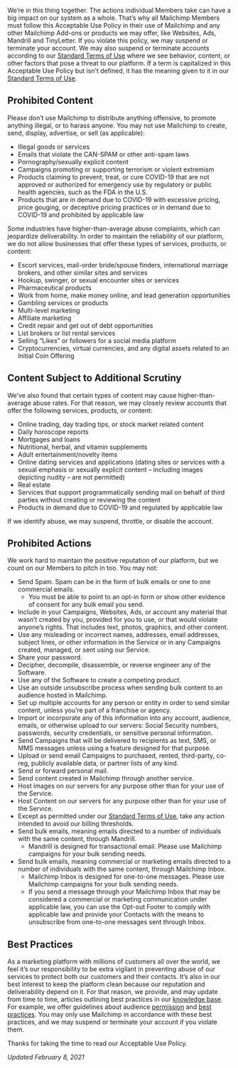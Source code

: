 We’re in this thing together. The actions individual Members take can have a big impact on our system as a whole. That’s why all Mailchimp Members must follow this Acceptable Use Policy in their use of Mailchimp and any other Mailchimp Add-ons or products we may offer, like Websites, Ads, Mandrill and TinyLetter. If you violate this policy, we may suspend or terminate your account. We may also suspend or terminate accounts according to our [Standard Terms of Use](/legal/terms/) where we see behavior, content, or other factors that pose a threat to our platform. If a term is capitalized in this Acceptable Use Policy but isn’t defined, it has the meaning given to it in our [Standard Terms of Use](/legal/terms/).

Prohibited Content
------------------

Please don’t use Mailchimp to distribute anything offensive, to promote anything illegal, or to harass anyone. You may not use Mailchimp to create, send, display, advertise, or sell (as applicable):

*   Illegal goods or services
*   Emails that violate the CAN-SPAM or other anti-spam laws
*   Pornography/sexually explicit content
*   Campaigns promoting or supporting terrorism or violent extremism
*   Products claiming to prevent, treat, or cure COVID-19 that are not approved or authorized for emergency use by regulatory or public health agencies, such as the FDA in the U.S.
*   Products that are in demand due to COVID-19 with excessive pricing, price gouging, or deceptive pricing practices or in demand due to COVID-19 and prohibited by applicable law

Some industries have higher-than-average abuse complaints, which can jeopardize deliverability. In order to maintain the reliability of our platform, we do not allow businesses that offer these types of services, products, or content:

*   Escort services, mail-order bride/spouse finders, international marriage brokers, and other similar sites and services
*   Hookup, swinger, or sexual encounter sites or services
*   Pharmaceutical products
*   Work from home, make money online, and lead generation opportunities
*   Gambling services or products
*   Multi-level marketing
*   Affiliate marketing
*   Credit repair and get out of debt opportunities
*   List brokers or list rental services
*   Selling “Likes” or followers for a social media platform
*   Cryptocurrencies, virtual currencies, and any digital assets related to an Initial Coin Offering

Content Subject to Additional Scrutiny
--------------------------------------

We’ve also found that certain types of content may cause higher-than-average abuse rates. For that reason, we may closely review accounts that offer the following services, products, or content:

*   Online trading, day trading tips, or stock market related content
*   Daily horoscope reports
*   Mortgages and loans
*   Nutritional, herbal, and vitamin supplements
*   Adult entertainment/novelty items
*   Online dating services and applications (dating sites or services with a sexual emphasis or sexually explicit content – including images depicting nudity – are not permitted)
*   Real estate
*   Services that support programmatically sending mail on behalf of third parties without creating or reviewing the content
*   Products in demand due to COVID-19 and regulated by applicable law

If we identify abuse, we may suspend, throttle, or disable the account.

Prohibited Actions
------------------

We work hard to maintain the positive reputation of our platform, but we count on our Members to pitch in too. You may not:

*   Send Spam. Spam can be in the form of bulk emails or one to one commercial emails.
    *   You must be able to point to an opt-in form or show other evidence of consent for any bulk email you send.
*   Include in your Campaigns, Websites, Ads, or account any material that wasn’t created by you, provided for you to use, or that would violate anyone’s rights. That includes text, photos, graphics, and other content.
*   Use any misleading or incorrect names, addresses, email addresses, subject lines, or other information in the Service or in any Campaigns created, managed, or sent using our Service.
*   Share your password.
*   Decipher, decompile, disassemble, or reverse engineer any of the Software.
*   Use any of the Software to create a competing product.
*   Use an outside unsubscribe process when sending bulk content to an audience hosted in Mailchimp.
*   Set up multiple accounts for any person or entity in order to send similar content, unless you’re part of a franchise or agency.
*   Import or incorporate any of this information into any account, audience, emails, or otherwise upload to our servers: Social Security numbers, passwords, security credentials, or sensitive personal information.
*   Send Campaigns that will be delivered to recipients as text, SMS, or MMS messages unless using a feature designed for that purpose.
*   Upload or send email Campaigns to purchased, rented, third-party, co-reg, publicly available data, or partner lists of any kind.
*   Send or forward personal mail.
*   Send content created in Mailchimp through another service.
*   Host images on our servers for any purpose other than for your use of the Service.
*   Host Content on our servers for any purpose other than for your use of the Service.
*   Except as permitted under our [Standard Terms of Use](/legal/terms/), take any action intended to avoid our billing thresholds.
*   Send bulk emails, meaning emails directed to a number of individuals with the same content, through Mandrill.
    *   Mandrill is designed for transactional email. Please use Mailchimp campaigns for your bulk sending needs.
*   Send bulk emails, meaning commercial or marketing emails directed to a number of individuals with the same content, through Mailchimp Inbox.
    *   Mailchimp Inbox is designed for one-to-one messages. Please use Mailchimp campaigns for your bulk sending needs.
    *   If you send a message through your Mailchimp Inbox that may be considered a commercial or marketing communication under applicable law, you can use the Opt-out Footer to comply with applicable law and provide your Contacts with the means to unsubscribe from one-to-one messages sent through Inbox.

Best Practices
--------------

As a marketing platform with millions of customers all over the world, we feel it’s our responsibility to be extra vigilant in preventing abuse of our services to protect both our customers and their contacts. It’s also in our best interest to keep the platform clean because our reputation and deliverability depend on it. For that reason, we provide, and may update from time to time, articles outlining best practices in our [knowledge base](/help/). For example, we offer guidelines about audience [permission](/help/the-importance-of-permission/) and [best practices](/help/requirements-best-practices-audiences/). You may only use Mailchimp in accordance with these best practices, and we may suspend or terminate your account if you violate them.

Thanks for taking the time to read our Acceptable Use Policy.

_Updated February 8, 2021_